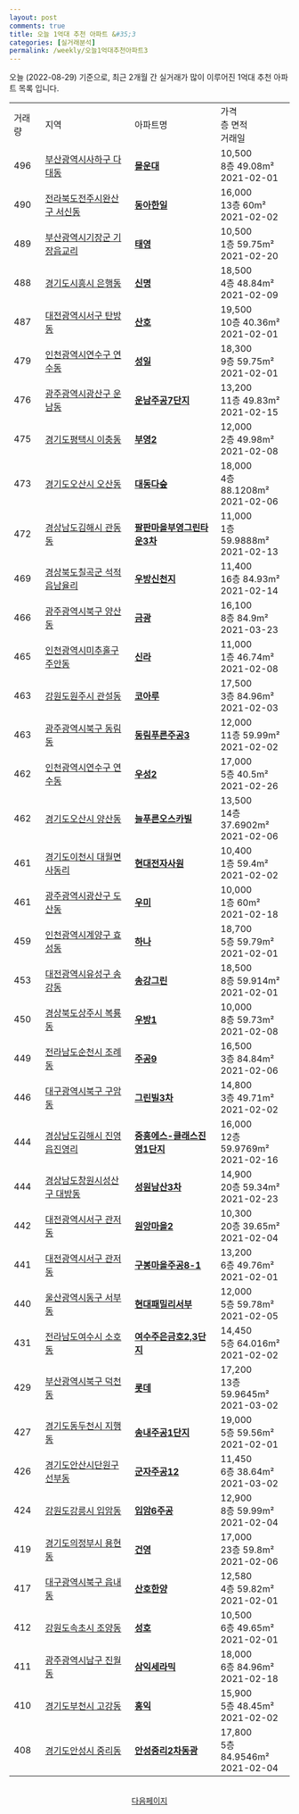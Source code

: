 ```yaml
---
layout: post
comments: true
title: 오늘 1억대 추천 아파트 &#35;3
categories: [실거래분석]
permalink: /weekly/오늘1억대추천아파트3
---
```


오늘 (2022-08-29) 기준으로, 최근 2개월 간 실거래가 많이 이루어진 1억대 추천 아파트 목록 입니다.

<table class="sortable">
  <tr>
    <td>거래량</td>
    <td>지역</td>
    <td>아파트명</td>
    <td>가격<br>층 면적<br>거래일</td>
  </tr>

  <tr class="item">
    <td>496</td>
    <td><a href="/apt/부산광역시사하구다대동">부산광역시사하구 다대동</a></td>
    <td style="font-weight: bold;"><a href="/apt/부산광역시사하구다대동몰운대">몰운대</a></td>
    <td>10,500<br>8층  49.08m²<br>2021-02-01</td>
  </tr>

  <tr class="item">
    <td>490</td>
    <td><a href="/apt/전라북도전주시완산구서신동">전라북도전주시완산구 서신동</a></td>
    <td style="font-weight: bold;"><a href="/apt/전라북도전주시완산구서신동동아한일">동아한일</a></td>
    <td>16,000<br>13층  60m²<br>2021-02-02</td>
  </tr>

  <tr class="item">
    <td>489</td>
    <td><a href="/apt/부산광역시기장군기장읍교리">부산광역시기장군 기장읍교리</a></td>
    <td style="font-weight: bold;"><a href="/apt/부산광역시기장군기장읍교리태영">태영</a></td>
    <td>10,500<br>1층  59.75m²<br>2021-02-20</td>
  </tr>

  <tr class="item">
    <td>488</td>
    <td><a href="/apt/경기도시흥시은행동">경기도시흥시 은행동</a></td>
    <td style="font-weight: bold;"><a href="/apt/경기도시흥시은행동신명">신명</a></td>
    <td>18,500<br>4층  48.84m²<br>2021-02-09</td>
  </tr>

  <tr class="item">
    <td>487</td>
    <td><a href="/apt/대전광역시서구탄방동">대전광역시서구 탄방동</a></td>
    <td style="font-weight: bold;"><a href="/apt/대전광역시서구탄방동산호">산호</a></td>
    <td>19,500<br>10층  40.36m²<br>2021-02-01</td>
  </tr>

  <tr class="item">
    <td>479</td>
    <td><a href="/apt/인천광역시연수구연수동">인천광역시연수구 연수동</a></td>
    <td style="font-weight: bold;"><a href="/apt/인천광역시연수구연수동성일">성일</a></td>
    <td>18,300<br>9층  59.75m²<br>2021-02-01</td>
  </tr>

  <tr class="item">
    <td>476</td>
    <td><a href="/apt/광주광역시광산구운남동">광주광역시광산구 운남동</a></td>
    <td style="font-weight: bold;"><a href="/apt/광주광역시광산구운남동운남주공7단지">운남주공7단지</a></td>
    <td>13,200<br>11층  49.83m²<br>2021-02-15</td>
  </tr>

  <tr class="item">
    <td>475</td>
    <td><a href="/apt/경기도평택시이충동">경기도평택시 이충동</a></td>
    <td style="font-weight: bold;"><a href="/apt/경기도평택시이충동부영2">부영2</a></td>
    <td>12,000<br>2층  49.98m²<br>2021-02-08</td>
  </tr>

  <tr class="item">
    <td>473</td>
    <td><a href="/apt/경기도오산시오산동">경기도오산시 오산동</a></td>
    <td style="font-weight: bold;"><a href="/apt/경기도오산시오산동대동다숲">대동다숲</a></td>
    <td>18,000<br>4층  88.1208m²<br>2021-02-06</td>
  </tr>

  <tr class="item">
    <td>472</td>
    <td><a href="/apt/경상남도김해시관동동">경상남도김해시 관동동</a></td>
    <td style="font-weight: bold;"><a href="/apt/경상남도김해시관동동팔판마을부영그린타운3차">팔판마을부영그린타운3차</a></td>
    <td>11,000<br>1층  59.9888m²<br>2021-02-13</td>
  </tr>

  <tr class="item">
    <td>469</td>
    <td><a href="/apt/경상북도칠곡군석적읍남율리">경상북도칠곡군 석적읍남율리</a></td>
    <td style="font-weight: bold;"><a href="/apt/경상북도칠곡군석적읍남율리우방신천지">우방신천지</a></td>
    <td>11,400<br>16층  84.93m²<br>2021-02-14</td>
  </tr>

  <tr class="item">
    <td>466</td>
    <td><a href="/apt/광주광역시북구양산동">광주광역시북구 양산동</a></td>
    <td style="font-weight: bold;"><a href="/apt/광주광역시북구양산동금광">금광</a></td>
    <td>16,100<br>8층  84.9m²<br>2021-03-23</td>
  </tr>

  <tr class="item">
    <td>465</td>
    <td><a href="/apt/인천광역시미추홀구주안동">인천광역시미추홀구 주안동</a></td>
    <td style="font-weight: bold;"><a href="/apt/인천광역시미추홀구주안동신라">신라</a></td>
    <td>11,000<br>1층  46.74m²<br>2021-02-08</td>
  </tr>

  <tr class="item">
    <td>463</td>
    <td><a href="/apt/강원도원주시관설동">강원도원주시 관설동</a></td>
    <td style="font-weight: bold;"><a href="/apt/강원도원주시관설동코아루">코아루</a></td>
    <td>17,500<br>3층  84.96m²<br>2021-02-03</td>
  </tr>

  <tr class="item">
    <td>463</td>
    <td><a href="/apt/광주광역시북구동림동">광주광역시북구 동림동</a></td>
    <td style="font-weight: bold;"><a href="/apt/광주광역시북구동림동동림푸른주공3">동림푸른주공3</a></td>
    <td>12,000<br>11층  59.99m²<br>2021-02-02</td>
  </tr>

  <tr class="item">
    <td>462</td>
    <td><a href="/apt/인천광역시연수구연수동">인천광역시연수구 연수동</a></td>
    <td style="font-weight: bold;"><a href="/apt/인천광역시연수구연수동우성2">우성2</a></td>
    <td>17,000<br>5층  40.5m²<br>2021-02-26</td>
  </tr>

  <tr class="item">
    <td>462</td>
    <td><a href="/apt/경기도오산시양산동">경기도오산시 양산동</a></td>
    <td style="font-weight: bold;"><a href="/apt/경기도오산시양산동늘푸른오스카빌">늘푸른오스카빌</a></td>
    <td>13,500<br>14층  37.6902m²<br>2021-02-06</td>
  </tr>

  <tr class="item">
    <td>461</td>
    <td><a href="/apt/경기도이천시대월면사동리">경기도이천시 대월면사동리</a></td>
    <td style="font-weight: bold;"><a href="/apt/경기도이천시대월면사동리현대전자사원">현대전자사원</a></td>
    <td>10,400<br>1층  59.4m²<br>2021-02-02</td>
  </tr>

  <tr class="item">
    <td>461</td>
    <td><a href="/apt/광주광역시광산구도산동">광주광역시광산구 도산동</a></td>
    <td style="font-weight: bold;"><a href="/apt/광주광역시광산구도산동우미">우미</a></td>
    <td>10,000<br>1층  60m²<br>2021-02-18</td>
  </tr>

  <tr class="item">
    <td>459</td>
    <td><a href="/apt/인천광역시계양구효성동">인천광역시계양구 효성동</a></td>
    <td style="font-weight: bold;"><a href="/apt/인천광역시계양구효성동하나">하나</a></td>
    <td>18,700<br>5층  59.79m²<br>2021-02-01</td>
  </tr>

  <tr class="item">
    <td>453</td>
    <td><a href="/apt/대전광역시유성구송강동">대전광역시유성구 송강동</a></td>
    <td style="font-weight: bold;"><a href="/apt/대전광역시유성구송강동송강그린">송강그린</a></td>
    <td>18,500<br>8층  59.914m²<br>2021-02-01</td>
  </tr>

  <tr class="item">
    <td>450</td>
    <td><a href="/apt/경상북도상주시복룡동">경상북도상주시 복룡동</a></td>
    <td style="font-weight: bold;"><a href="/apt/경상북도상주시복룡동우방1">우방1</a></td>
    <td>10,000<br>8층  59.73m²<br>2021-02-08</td>
  </tr>

  <tr class="item">
    <td>449</td>
    <td><a href="/apt/전라남도순천시조례동">전라남도순천시 조례동</a></td>
    <td style="font-weight: bold;"><a href="/apt/전라남도순천시조례동주공9">주공9</a></td>
    <td>16,500<br>3층  84.84m²<br>2021-02-06</td>
  </tr>

  <tr class="item">
    <td>446</td>
    <td><a href="/apt/대구광역시북구구암동">대구광역시북구 구암동</a></td>
    <td style="font-weight: bold;"><a href="/apt/대구광역시북구구암동그린빌3차">그린빌3차</a></td>
    <td>14,800<br>3층  49.71m²<br>2021-02-02</td>
  </tr>

  <tr class="item">
    <td>444</td>
    <td><a href="/apt/경상남도김해시진영읍진영리">경상남도김해시 진영읍진영리</a></td>
    <td style="font-weight: bold;"><a href="/apt/경상남도김해시진영읍진영리중흥에스-클래스진영1단지">중흥에스-클래스진영1단지</a></td>
    <td>16,000<br>12층  59.9769m²<br>2021-02-16</td>
  </tr>

  <tr class="item">
    <td>444</td>
    <td><a href="/apt/경상남도창원시성산구대방동">경상남도창원시성산구 대방동</a></td>
    <td style="font-weight: bold;"><a href="/apt/경상남도창원시성산구대방동성원남산3차">성원남산3차</a></td>
    <td>14,900<br>20층  59.34m²<br>2021-02-23</td>
  </tr>

  <tr class="item">
    <td>442</td>
    <td><a href="/apt/대전광역시서구관저동">대전광역시서구 관저동</a></td>
    <td style="font-weight: bold;"><a href="/apt/대전광역시서구관저동원앙마을2">원앙마을2</a></td>
    <td>10,300<br>20층  39.65m²<br>2021-02-04</td>
  </tr>

  <tr class="item">
    <td>441</td>
    <td><a href="/apt/대전광역시서구관저동">대전광역시서구 관저동</a></td>
    <td style="font-weight: bold;"><a href="/apt/대전광역시서구관저동구봉마을주공8-1">구봉마을주공8-1</a></td>
    <td>13,200<br>6층  49.76m²<br>2021-02-01</td>
  </tr>

  <tr class="item">
    <td>440</td>
    <td><a href="/apt/울산광역시동구서부동">울산광역시동구 서부동</a></td>
    <td style="font-weight: bold;"><a href="/apt/울산광역시동구서부동현대패밀리서부">현대패밀리서부</a></td>
    <td>12,000<br>5층  59.78m²<br>2021-02-05</td>
  </tr>

  <tr class="item">
    <td>431</td>
    <td><a href="/apt/전라남도여수시소호동">전라남도여수시 소호동</a></td>
    <td style="font-weight: bold;"><a href="/apt/전라남도여수시소호동여수주은금호2,3단지">여수주은금호2,3단지</a></td>
    <td>14,450<br>5층  64.016m²<br>2021-02-02</td>
  </tr>

  <tr class="item">
    <td>429</td>
    <td><a href="/apt/부산광역시북구덕천동">부산광역시북구 덕천동</a></td>
    <td style="font-weight: bold;"><a href="/apt/부산광역시북구덕천동롯데">롯데</a></td>
    <td>17,200<br>13층  59.9645m²<br>2021-03-02</td>
  </tr>

  <tr class="item">
    <td>427</td>
    <td><a href="/apt/경기도동두천시지행동">경기도동두천시 지행동</a></td>
    <td style="font-weight: bold;"><a href="/apt/경기도동두천시지행동송내주공1단지">송내주공1단지</a></td>
    <td>19,000<br>5층  59.56m²<br>2021-02-01</td>
  </tr>

  <tr class="item">
    <td>426</td>
    <td><a href="/apt/경기도안산시단원구선부동">경기도안산시단원구 선부동</a></td>
    <td style="font-weight: bold;"><a href="/apt/경기도안산시단원구선부동군자주공12">군자주공12</a></td>
    <td>11,450<br>6층  38.64m²<br>2021-03-02</td>
  </tr>

  <tr class="item">
    <td>424</td>
    <td><a href="/apt/강원도강릉시입암동">강원도강릉시 입암동</a></td>
    <td style="font-weight: bold;"><a href="/apt/강원도강릉시입암동입암6주공">입암6주공</a></td>
    <td>12,900<br>8층  59.99m²<br>2021-02-04</td>
  </tr>

  <tr class="item">
    <td>419</td>
    <td><a href="/apt/경기도의정부시용현동">경기도의정부시 용현동</a></td>
    <td style="font-weight: bold;"><a href="/apt/경기도의정부시용현동건영">건영</a></td>
    <td>17,000<br>23층  59.8m²<br>2021-02-06</td>
  </tr>

  <tr class="item">
    <td>417</td>
    <td><a href="/apt/대구광역시북구읍내동">대구광역시북구 읍내동</a></td>
    <td style="font-weight: bold;"><a href="/apt/대구광역시북구읍내동산호한양">산호한양</a></td>
    <td>12,580<br>4층  59.82m²<br>2021-02-01</td>
  </tr>

  <tr class="item">
    <td>412</td>
    <td><a href="/apt/강원도속초시조양동">강원도속초시 조양동</a></td>
    <td style="font-weight: bold;"><a href="/apt/강원도속초시조양동성호">성호</a></td>
    <td>10,500<br>6층  49.65m²<br>2021-02-01</td>
  </tr>

  <tr class="item">
    <td>411</td>
    <td><a href="/apt/광주광역시남구진월동">광주광역시남구 진월동</a></td>
    <td style="font-weight: bold;"><a href="/apt/광주광역시남구진월동삼익세라믹">삼익세라믹</a></td>
    <td>18,000<br>6층  84.96m²<br>2021-02-18</td>
  </tr>

  <tr class="item">
    <td>410</td>
    <td><a href="/apt/경기도부천시고강동">경기도부천시 고강동</a></td>
    <td style="font-weight: bold;"><a href="/apt/경기도부천시고강동홍익">홍익</a></td>
    <td>15,900<br>5층  48.45m²<br>2021-02-02</td>
  </tr>

  <tr class="item">
    <td>408</td>
    <td><a href="/apt/경기도안성시중리동">경기도안성시 중리동</a></td>
    <td style="font-weight: bold;"><a href="/apt/경기도안성시중리동안성중리2차동광">안성중리2차동광</a></td>
    <td>17,800<br>5층  84.9546m²<br>2021-02-04</td>
  </tr>

  <tr>
      <script async src="https://pagead2.googlesyndication.com/pagead/js/adsbygoogle.js?client=ca-pub-3485438051770037"
          crossorigin="anonymous"></script>
      <ins class="adsbygoogle"
          style="display:block"
          data-ad-format="fluid"
          data-ad-layout-key="-fb+5w+4e-db+86"
          data-ad-client="ca-pub-3485438051770037"
          data-ad-slot="1827090281"></ins>
      <script>
          (adsbygoogle = window.adsbygoogle || []).push({});
      </script>
  </tr>
    
</table>

<br>
<center><a href="/weekly/오늘1억대추천아파트">다음페이지</a></center>
<br><br>
